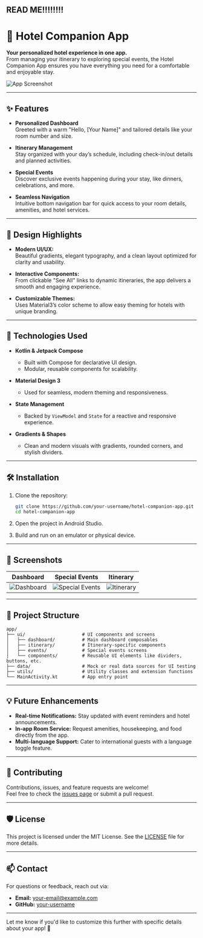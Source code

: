 READ ME!!!!!!!!
---

# 🏨 Hotel Companion App

**Your personalized hotel experience in one app.**  
From managing your itinerary to exploring special events, the Hotel Companion App ensures you have everything you need for a comfortable and enjoyable stay.

![App Screenshot](screenshot.png) <!-- Replace with your actual screenshot file -->

---

## ✨ Features

- **Personalized Dashboard**  
  Greeted with a warm "Hello, [Your Name]" and tailored details like your room number and size.

- **Itinerary Management**  
  Stay organized with your day’s schedule, including check-in/out details and planned activities.

- **Special Events**  
  Discover exclusive events happening during your stay, like dinners, celebrations, and more.

- **Seamless Navigation**  
  Intuitive bottom navigation bar for quick access to your room details, amenities, and hotel services.

---

## 🎨 Design Highlights

- **Modern UI/UX:**  
  Beautiful gradients, elegant typography, and a clean layout optimized for clarity and usability.

- **Interactive Components:**  
  From clickable "See All" links to dynamic itineraries, the app delivers a smooth and engaging experience.

- **Customizable Themes:**  
  Uses Material3’s color scheme to allow easy theming for hotels with unique branding.

---

## 🚀 Technologies Used

- **Kotlin & Jetpack Compose**  
  - Built with Compose for declarative UI design.
  - Modular, reusable components for scalability.

- **Material Design 3**  
  - Used for seamless, modern theming and responsiveness.

- **State Management**  
  - Backed by `ViewModel` and `State` for a reactive and responsive experience.

- **Gradients & Shapes**  
  - Clean and modern visuals with gradients, rounded corners, and stylish dividers.

---

## 🛠 Installation

1. Clone the repository:
   ```bash
   git clone https://github.com/your-username/hotel-companion-app.git
   cd hotel-companion-app
   ```

2. Open the project in Android Studio.

3. Build and run on an emulator or physical device.

---

## 📸 Screenshots

| Dashboard                     | Special Events                 | Itinerary                     |
|-------------------------------|---------------------------------|-------------------------------|
| ![Dashboard](screenshot1.png) | ![Special Events](screenshot2.png) | ![Itinerary](screenshot3.png) |

---

## 📂 Project Structure

```plaintext
app/
├── ui/                     # UI components and screens
│   ├── dashboard/          # Main dashboard composables
│   ├── itinerary/          # Itinerary-specific components
│   ├── events/             # Special events screens
│   └── components/         # Reusable UI elements like dividers, buttons, etc.
├── data/                   # Mock or real data sources for UI testing
├── utils/                  # Utility classes and extension functions
└── MainActivity.kt         # App entry point
```

---

## 💡 Future Enhancements

- **Real-time Notifications:** Stay updated with event reminders and hotel announcements.
- **In-app Room Service:** Request amenities, housekeeping, and food directly from the app.
- **Multi-language Support:** Cater to international guests with a language toggle feature.

---

## 🤝 Contributing

Contributions, issues, and feature requests are welcome!  
Feel free to check the [issues page](https://github.com/your-username/hotel-companion-app/issues) or submit a pull request.

---

## 🛡 License

This project is licensed under the MIT License. See the [LICENSE](LICENSE) file for more details.

---

## 📫 Contact

For questions or feedback, reach out via:  
- **Email:** your-email@example.com  
- **GitHub:** [your-username](https://github.com/your-username)  

---

Let me know if you'd like to customize this further with specific details about your app! 🚀
